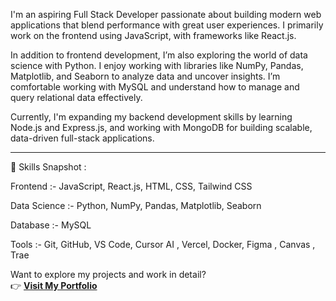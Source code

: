 I'm an aspiring Full Stack Developer passionate about building modern web applications that blend performance with great user experiences. I primarily work on the frontend using JavaScript, with frameworks like React.js.

In addition to frontend development, I’m also exploring the world of data science with Python. I enjoy working with libraries like NumPy, Pandas, Matplotlib, and Seaborn to analyze data and uncover insights. I’m comfortable working with MySQL and understand how to manage and query relational data effectively.

Currently, I'm expanding my backend development skills by learning Node.js and Express.js, and working with MongoDB for building scalable, data-driven full-stack applications.

---

🚀 Skills Snapshot :  <br>  

Frontend :- JavaScript, React.js, HTML, CSS, Tailwind CSS

Data Science :-  Python, NumPy, Pandas, Matplotlib, Seaborn 

Database :-  MySQL

Tools :-  Git, GitHub, VS Code, Cursor AI , Vercel, Docker, Figma , Canvas , Trae 

Want to explore my projects and work in detail?  
👉 [**Visit My Portfolio**](https://nevilportfolio-gray.vercel.app/)
